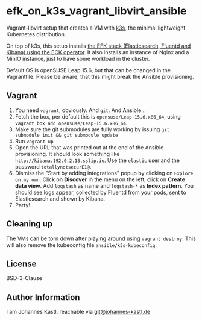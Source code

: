 # efk_on_k3s_vagrant_libvirt_ansible

Vagrant-libvirt setup that creates a VM with [k3s](https://k3s.io/), the minimal
lightweight Kubernetes distribution.

On top of k3s, this setup installs [the EFK stack (Elasticsearch, Fluentd and
Kibana) using the ECK
operator](https://www.elastic.co/guide/en/cloud-on-k8s/current/k8s-deploy-eck.html).
It also installs an instance of Nginx and a MinIO instance, just to have some
workload in the cluster.

Default OS is openSUSE Leap 15.6, but that can be changed in the Vagrantfile.
Please be aware, that this might break the Ansible provisioning.

## Vagrant

1. You need `vagrant`, obviously. And `git`. And Ansible...
1. Fetch the box, per default this is `opensuse/Leap-15.6.x86_64`, using
   `vagrant box add opensuse/Leap-15.6.x86_64`.
1. Make sure the git submodules are fully working by issuing
   `git submodule init && git submodule update`
1. Run `vagrant up`
1. Open the URL that was printed out at the end of the Ansible provisioning. It
   should look something like `http://kibana.192.0.2.13.sslip.io`. Use the
   `elastic` user and the password `totallynotsecurE1@`.
1. Dismiss the "Start by adding integrations" popup by clicking on `Explore on
   my own`. Click on **Discover** in the menu on the left, click on **Create
   data view**. Add `logstash` as name and `logstash-*` as **Index pattern**.
   You should see logs appear, collected by Fluentd from your pods, sent to
   Elasticsearch and shown by Kibana.
1. Party!

## Cleaning up

The VMs can be torn down after playing around using `vagrant destroy`. This will
also remove the kubeconfig file `ansible/k3s-kubeconfig`.

## License

BSD-3-Clause

## Author Information

I am Johannes Kastl, reachable via git@johannes-kastl.de
